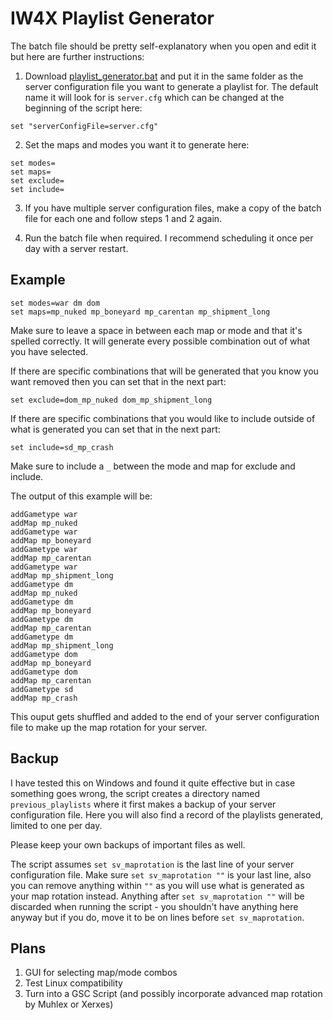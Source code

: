 # IW4X Playlist Generator

The batch file should be pretty self-explanatory when you open and edit it but here are further instructions:

1. Download [playlist_generator.bat](playlist_generator.bat) and put it in the same folder as the server configuration file you want to generate a playlist for. The default name it will look for is `server.cfg` which can be changed at the beginning of the script here:
```
set "serverConfigFile=server.cfg"
```
2. Set the maps and modes you want it to generate here:
```
set modes=
set maps=
set exclude= 
set include=
```
3. If you have multiple server configuration files, make a copy of the batch file for each one and follow steps 1 and 2 again.

4. Run the batch file when required. I recommend scheduling it once per day with a server restart.

## Example
```
set modes=war dm dom
set maps=mp_nuked mp_boneyard mp_carentan mp_shipment_long
```
Make sure to leave a space in between each map or mode and that it's spelled correctly. It will generate every possible combination out of what you have selected. 

If there are specific combinations that will be generated that you know you want removed then you can set that in the next part:
```
set exclude=dom_mp_nuked dom_mp_shipment_long
```
If there are specific combinations that you would like to include outside of what is generated you can set that in the next part:
```
set include=sd_mp_crash
```
Make sure to include a `_` between the mode and map for exclude and include.

The output of this example will be:
```
addGametype war 
addMap mp_nuked 
addGametype war 
addMap mp_boneyard
addGametype war 
addMap mp_carentan 
addGametype war 
addMap mp_shipment_long 
addGametype dm 
addMap mp_nuked 
addGametype dm
addMap mp_boneyard
addGametype dm 
addMap mp_carentan 
addGametype dm
addMap mp_shipment_long
addGametype dom 
addMap mp_boneyard
addGametype dom 
addMap mp_carentan 
addGametype sd
addMap mp_crash
```
This ouput gets shuffled and added to the end of your server configuration file to make up the map rotation for your server.

## Backup

I have tested this on Windows and found it quite effective but in case something goes wrong, the script creates a directory named `previous_playlists` where it first makes a backup of your server configuration file. Here you will also find a record of the playlists generated, limited to one per day. 

Please keep your own backups of important files as well.

The script assumes `set sv_maprotation` is the last line of your server configuration file. Make sure `set sv_maprotation ""` is your last line, also you can remove anything within `""` as you will use what is generated as your map rotation instead. Anything after `set sv_maprotation ""` will be discarded when running the script - you shouldn't have anything here anyway but if you do, move it to be on lines before `set sv_maprotation`.

## Plans

1. GUI for selecting map/mode combos
2. Test Linux compatibility
3. Turn into a GSC Script (and possibly incorporate advanced map rotation by Muhlex or Xerxes)
